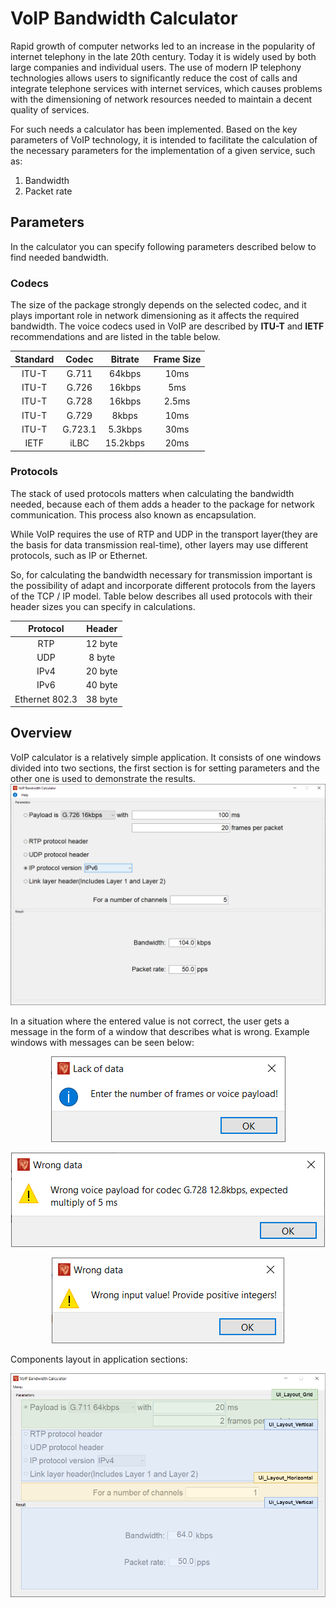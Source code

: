 # VoIP Bandwidth Calculator

Rapid growth of computer networks led to an increase in the popularity of
internet telephony in the late 20th century. Today it is widely used by both large
companies and individual users. The use of modern IP telephony technologies
allows users to significantly reduce the cost of calls and integrate telephone services
with internet services, which causes problems with the dimensioning of network
resources needed to maintain a decent quality of services.

For such needs a calculator has been implemented. Based
on the key parameters of VoIP technology, it is intended to facilitate the calculation
of the necessary parameters for the implementation of a given service, such as:

1. Bandwidth
2. Packet rate


## Parameters
In the calculator you can specify following parameters described below to find needed bandwidth.

### Codecs
The size of the package strongly depends on the selected codec, and it plays important role in network 
dimensioning as it affects the required bandwidth.
The voice codecs used in VoIP are described by **ITU-T** and **IETF** recommendations and are listed in the
table below.

Standard | Codec | Bitrate | Frame Size |
:------------: | :------------: | :------------: | :------------: |
ITU-T     | G.711   | 64kbps    | 10ms  |
ITU-T     | G.726   | 16kbps    | 5ms   |
ITU-T     | G.728   | 16kbps    | 2.5ms |
ITU-T     | G.729   | 8kbps     | 10ms |
ITU-T     | G.723.1 | 5.3kbps   | 30ms  |
IETF      | iLBC    | 15.2kbps  | 20ms |

### Protocols
The stack of used protocols matters when calculating the bandwidth needed,
because each of them adds a header to the package for network communication. This process also known as encapsulation.

While VoIP requires the use of RTP and
UDP in the transport layer(they are the basis for data transmission
real-time), other layers may use different protocols, such as
IP or Ethernet.

So, for calculating the bandwidth necessary for transmission important is the possibility of
adapt and incorporate different protocols from the layers of the TCP / IP model. Table 
below describes all used protocols with their header sizes you can specify in calculations.

Protocol | Header |
:------------: | :------------: |
RTP             | 12 byte|
UDP             | 8 byte|
IPv4            | 20 byte|
IPv6            | 40 byte|
Ethernet 802.3  | 38 byte|

## Overview

VoIP calculator is a relatively simple application. It consists of one windows
divided into two sections, the first section is for setting parameters and the other one
is used to demonstrate the results.
![VoIP Calculator main window](dependency/ReadmeImages/MainWindow.png "Figure_1")

In a situation where the entered value is not correct, the user gets
a message in the form of a window that describes what is wrong. Example windows with
messages can be seen below:

<p align="center">
  <img src="dependency/ReadmeImages/Warning_1.png">
</p>

<p align="center">
  <img src="dependency/ReadmeImages/Warning_2.png">
</p>

<p align="center">
  <img src="dependency/ReadmeImages/Warning_3.png">
</p>

Components layout in application sections:

![VoIP Calculator main window](dependency/ReadmeImages/Layouts.png "Figure_1")
